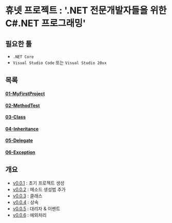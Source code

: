 # 휴넷 프로젝트 : '.NET 전문개발자들을 위한 C#.NET 프로그래밍'

## 필요한 툴
 - `.NET Core`
 - `Visual Studio Code` 또는  `Visual Studio 20xx`

## 목록

#### [01-MyFirstProject][01-MyFirstProject]
#### [02-MethodTest][02-MethodTest]
#### [03-Class][03-Class]
#### [04-Inheritance][04-Inheritance]
#### [05-Delegate][05-Delegate]
#### [06-Exception][06-Exception]

## 개요

 - [v0.0.1][v0.0.1] : 초기 프로젝트 생성
 - [v0.0.2][v0.0.2] : 메소드 생성법 추가
 - [v0.0.3][v0.0.3] : 클래스
 - [v0.0.4][v0.0.4] : 상속
 - [v0.0.5][v0.0.5] : 대리자 & 이벤트
 - [v0.0.6][v0.0.6] : 에외처리


[v0.0.1]: http://ginno.synology.me:3000/EDUCATION/HunetTutorial/src/v0.0.1
[v0.0.2]: http://ginno.synology.me:3000/EDUCATION/HunetTutorial/src/v0.0.2
[v0.0.3]: http://ginno.synology.me:3000/EDUCATION/HunetTutorial/src/v0.0.3
[v0.0.4]: http://ginno.synology.me:3000/EDUCATION/HunetTutorial/src/v0.0.4
[v0.0.5]: http://ginno.synology.me:3000/EDUCATION/HunetTutorial/src/v0.0.5
[v0.0.6]: http://ginno.synology.me:3000/EDUCATION/HunetTutorial/src/v0.0.6
[01-MyFirstProject]: 01-MyFirstProject
[02-MethodTest]: 02-MethodTest
[03-Class]: 03-Class
[04-Inheritance]: 04-Inheritance
[05-Delegate]: 05-Delegate
[06-Exception]: 06-Exception
